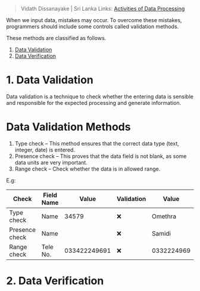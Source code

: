 > Vidath Dissanayake | Sri Lanka
> Links: [Activities of Data Processing](Activities%20of%20Data%20Processing.md)

When we input data, mistakes may occur. To overcome these mistakes, programmers should include some controls called validation methods.

These methods are classified as follows.
1. [Data Validation](#1%20Data%20Validation)
2. [Data Verification](#2%20Data%20Verification)

# 1. Data Validation

Data validation is a technique to check whether the entering data is sensible and responsible for the expected processing and generate information.

# Data Validation Methods

1. Type check – This method ensures that the correct data type (text, integer, date) is entered.
2. Presence check – This proves that the data field is not blank, as some data units are very important.
3. Range check – Check whether the data is in allowed range.

E.g:

| Check          | Field Name | Value        | Validation | Value      | Validation |
| -------------- | ---------- | ------------ | ---------- | ---------- | ---------- |
| Type check     | Name       | 34579        | ❌          | Omethra    | ✔          |
| Presence check | Name       |              | ❌          | Samidi     | ✔          |
| Range check    | Tele No.   | 033422249691 | ❌          | 0332224969 | ✔          |


# 2. Data Verification
